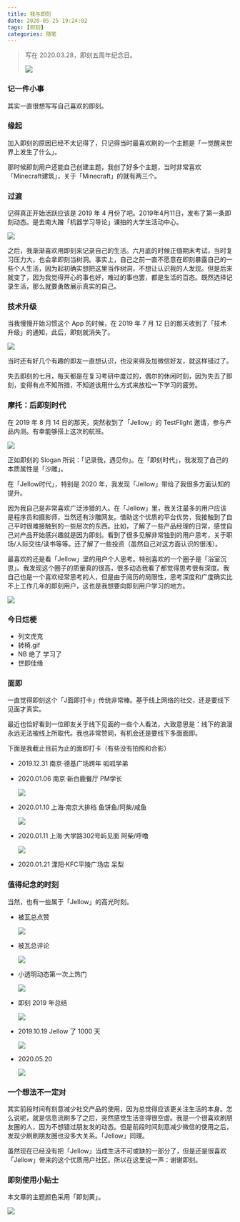 ```yaml
---
title: 我与即刻
date: 2020-05-25 19:24:02
tags: [即刻]
categories: 随笔
---
```


> 写在 2020.03.28，即刻五周年纪念日。
>
> ![](https://raw.githubusercontent.com/Wonz5130/My-Private-ImgHost/master/img/微信图片_20200520215138.jpg)

<!--more-->

### 记一件小事

其实一直很想写写自己喜欢的即刻。

### 缘起

加入即刻的原因已经不太记得了，只记得当时最喜欢刷的一个主题是「一觉醒来世界上发生了什么」。

那时候即刻用户还能自己创建主题，我创了好多个主题，当时非常喜欢「Minecraft建筑」，关于「Minecraft」的就有两三个。

### 过渡

记得真正开始活跃应该是 2019 年 4 月份了吧。2019年4月11日，发布了第一条即刻动态。是去南大蹭「机器学习导论」课拍的大学生活动中心。

![](https://raw.githubusercontent.com/Wonz5130/My-Private-ImgHost/master/img/微信图片_20200328230619.jpg)

之后，我渐渐喜欢用即刻来记录自己的生活。六月底的时候正值期末考试，当时复习压力大，也会拿即刻当树洞。事实上，自己之前一直不愿意在即刻暴露自己的一些个人生活，因为起初确实想把这里当作树洞，不想让认识我的人发现。但是后来就变了，因为我觉得开心的事也好，难过的事也罢，都是生活的百态。既然选择记录生活，那么就要勇敢展示真实的自己。

### 技术升级

当我慢慢开始习惯这个 App 的时候，在 2019 年 7 月 12 日的那天收到了「技术升级」的通知，此后，即刻就消失了。

![](https://raw.githubusercontent.com/Wonz5130/My-Private-ImgHost/master/img/微信图片_20200328230610.jpg)

当时还有好几个有趣的即友一直想认识，也没来得及加微信好友，就这样错过了。

失去即刻的七月，每天都是在复习考研中度过的，偶尔的休闲时刻，因为失去了即刻，变得有点不知所措，不知道该用什么方式来放松一下学习的疲劳。

### 摩托：后即刻时代

在 2019 年 8 月 14 日的那天，突然收到了「Jellow」的 TestFlight 邀请，参与产品内测。有幸能够搭上这次的航班。

![](https://raw.githubusercontent.com/Wonz5130/My-Private-ImgHost/master/img/微信图片_20200328230602.jpg)

正如即刻的 Slogan 所说：「记录我，遇见你」。在「即刻时代」，我发现了自己的本质属性是「沙雕」。

在「Jellow时代」，特别是 2020 年，我发现「Jellow」带给了我很多方面认知的提升。

因为我自己是非常喜欢广泛涉猎的人。在「Jellow」里，我关注最多的用户应该是程序员和摄影师，当然还有沙雕网友。借助这个优质的平台优势，我接触到了自己平时很难接触到的一些层次的东西。比如，了解了一些产品经理的日常，感觉自己对产品开始感兴趣就是因为即刻。看到了很多见解非常独到的用户思考，关于职场/人际交往/读书等等。还了解了一些投资（虽然自己对这方面认识的很浅）。

最喜欢的还是看「Jellow」里的用户个人思考。特别喜欢的一个圈子是「浴室沉思」。我发现这个圈子的质量真的很高，很多动态我看了都觉得思考很有深度。我自己也是一个喜欢经常思考的人，但是由于阅历的局限性，思考深度和广度确实比不上工作几年的即刻用户，这也是我想要向即刻用户学习的地方。

![](https://raw.githubusercontent.com/Wonz5130/My-Private-ImgHost/master/img/微信图片_20200520210156.jpg)

### 今日烂梗

* 列文虎克
* 转椅.gif
* NB 绝了 学习了
* 世即佳缘

### 面即

一直觉得即刻这个「J面即打卡」传统非常棒。基于线上网络的社交，还是要线下见面才真实。

最近也恰好看到一位即友关于线下见面的一些个人看法，大致意思是：线下的浪漫永远无法被线上所取代。我也非常赞同，有机会还是要线下多面面即。

下面是我截止目前为止的面即打卡（有些没有拍照和合影）

* 2019.12.31  南京·德基广场跨年  呱呱学弟

* 2020.01.06  南京·新白鹿餐厅  PM学长

  ![](https://raw.githubusercontent.com/Wonz5130/My-Private-ImgHost/master/img/微信图片_20200328234950.jpg)

* 2020.01.10  上海·南京大排档  鱼饼鱼/阿柴/咸鱼

  ![](https://raw.githubusercontent.com/Wonz5130/My-Private-ImgHost/master/img/微信图片_20200328234944.jpg)

* 2020.01.11  上海·大学路302号屿见面  阿柴/呼噜

  ![](https://raw.githubusercontent.com/Wonz5130/My-Private-ImgHost/master/img/微信图片_20200328234940.jpg)

* 2020.01.21  溧阳·KFC平陵广场店  呆梨

### 值得纪念的时刻

当然，也有一些属于「Jellow」的高光时刻。

* 被瓦总点赞

  ![](https://raw.githubusercontent.com/Wonz5130/My-Private-ImgHost/master/img/微信图片_20200329000459.jpg)

* 被瓦总评论

  ![](https://raw.githubusercontent.com/Wonz5130/My-Private-ImgHost/master/img/微信图片_20200328230617.jpg)

* 小透明动态第一次上热门

  ![](https://raw.githubusercontent.com/Wonz5130/My-Private-ImgHost/master/img/微信图片_20200328230636.jpg)

* 即刻 2019 年总结

  ![](https://raw.githubusercontent.com/Wonz5130/My-Private-ImgHost/master/img/微信图片_20200328230640.jpg)

* 2019.10.19  Jellow 了 1000 天

  ![](https://raw.githubusercontent.com/Wonz5130/My-Private-ImgHost/master/img/微信图片_20200328234216.jpg)
  
* 2020.05.20

  ![](https://raw.githubusercontent.com/Wonz5130/My-Private-ImgHost/master/img/微信图片_20200520210147.jpg)

### 一个想法不一定对

其实前段时间有刻意减少社交产品的使用，因为总觉得应该更关注生活的本身。怎么说呢，就是信息流刷多了之后，突然感觉生活变得很空虚。我是一个很喜欢刷朋友圈的人，因为不想错过朋友发的动态。但是前段时间刻意减少微信的使用之后，发现少刷刷朋友圈也没多大关系。「Jellow」同理。

虽然现在已经没有把「Jellow」当成生活不可或缺的一部分了，但是还是很喜欢「Jellow」带来的这个优质用户社区。所以在这里说一声：谢谢即刻。

### 即刻使用小贴士

本文章的主题颜色采用「即刻黄」。

![](https://raw.githubusercontent.com/Wonz5130/My-Private-ImgHost/master/img/微信图片_20200520214953.jpg)
